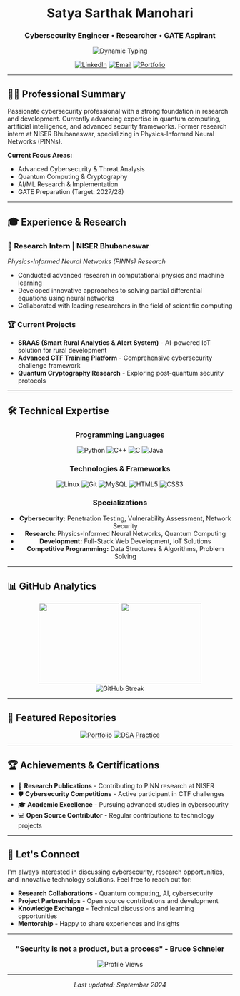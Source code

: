 <div align="center">

# Satya Sarthak Manohari
### Cybersecurity Engineer • Researcher • GATE Aspirant

<img src="https://readme-typing-svg.herokuapp.com?font=SF+Pro+Display&weight=500&size=24&duration=3000&pause=1000&color=2F81F7&center=true&vCenter=true&width=600&lines=Cybersecurity+%26+Research+Specialist;Quantum+Technology+Enthusiast;AI+%26+Machine+Learning+Explorer;Problem+Solver+%7C+Innovation+Driver" alt="Dynamic Typing" />

[![LinkedIn](https://img.shields.io/badge/LinkedIn-0A66C2?style=flat-square&logo=linkedin&logoColor=white)](https://www.linkedin.com/in/satya-sarthak-manohari-b2a609297)
[![Email](https://img.shields.io/badge/Email-EA4335?style=flat-square&logo=gmail&logoColor=white)](mailto:manoharisatyasarthak@gmail.com)
[![Portfolio](https://img.shields.io/badge/Portfolio-000000?style=flat-square&logo=github&logoColor=white)](https://github.com/Satya37x1112/My_Portfolio-main)

</div>

---

## 👨‍💻 Professional Summary

Passionate cybersecurity professional with a strong foundation in research and development. Currently advancing expertise in quantum computing, artificial intelligence, and advanced security frameworks. Former research intern at NISER Bhubaneswar, specializing in Physics-Informed Neural Networks (PINNs).

**Current Focus Areas:**
- Advanced Cybersecurity & Threat Analysis
- Quantum Computing & Cryptography
- AI/ML Research & Implementation
- GATE Preparation (Target: 2027/28)

---

## 🎓 Experience & Research

### 🔬 Research Intern | NISER Bhubaneswar
*Physics-Informed Neural Networks (PINNs) Research*
- Conducted advanced research in computational physics and machine learning
- Developed innovative approaches to solving partial differential equations using neural networks
- Collaborated with leading researchers in the field of scientific computing

### 🏆 Current Projects
- **SRAAS (Smart Rural Analytics & Alert System)** - AI-powered IoT solution for rural development
- **Advanced CTF Training Platform** - Comprehensive cybersecurity challenge framework
- **Quantum Cryptography Research** - Exploring post-quantum security protocols

---

## 🛠️ Technical Expertise

<div align="center">

### Programming Languages
![Python](https://img.shields.io/badge/Python-3776AB?style=for-the-badge&logo=python&logoColor=white)
![C++](https://img.shields.io/badge/C++-00599C?style=for-the-badge&logo=cplusplus&logoColor=white)
![C](https://img.shields.io/badge/C-A8B9CC?style=for-the-badge&logo=c&logoColor=black)
![Java](https://img.shields.io/badge/Java-ED8B00?style=for-the-badge&logo=openjdk&logoColor=white)

### Technologies & Frameworks
![Linux](https://img.shields.io/badge/Linux-FCC624?style=for-the-badge&logo=linux&logoColor=black)
![Git](https://img.shields.io/badge/Git-F05032?style=for-the-badge&logo=git&logoColor=white)
![MySQL](https://img.shields.io/badge/MySQL-4479A1?style=for-the-badge&logo=mysql&logoColor=white)
![HTML5](https://img.shields.io/badge/HTML5-E34F26?style=for-the-badge&logo=html5&logoColor=white)
![CSS3](https://img.shields.io/badge/CSS3-1572B6?style=for-the-badge&logo=css3&logoColor=white)

### Specializations
- **Cybersecurity:** Penetration Testing, Vulnerability Assessment, Network Security
- **Research:** Physics-Informed Neural Networks, Quantum Computing
- **Development:** Full-Stack Web Development, IoT Solutions
- **Competitive Programming:** Data Structures & Algorithms, Problem Solving

</div>

---

## 📊 GitHub Analytics

<div align="center">
  
<img height="180em" src="https://github-readme-stats.vercel.app/api?username=Satya37x1112&show_icons=true&theme=github_dark&include_all_commits=true&count_private=true&border_radius=10"/>
<img height="180em" src="https://github-readme-stats.vercel.app/api/top-langs/?username=Satya37x1112&layout=compact&langs_count=8&theme=github_dark&border_radius=10"/>

</div>

<div align="center">
<img src="https://github-readme-streak-stats.herokuapp.com/?user=Satya37x1112&theme=dark&border_radius=10" alt="GitHub Streak"/>
</div>

---

## 🎯 Featured Repositories

<div align="center">

[![Portfolio](https://github-readme-stats.vercel.app/api/pin/?username=Satya37x1112&repo=My_Portfolio-main&theme=github_dark&border_radius=10)](https://github.com/Satya37x1112/My_Portfolio-main)
[![DSA Practice](https://github-readme-stats.vercel.app/api/pin/?username=Satya37x1112&repo=DSA_Practice_Geeks_for_Geeks&theme=github_dark&border_radius=10)](https://github.com/Satya37x1112/DSA_Practice_Geeks_for_Geeks)

</div>

---

## 🏆 Achievements & Certifications

- 🥇 **Research Publications** - Contributing to PINN research at NISER
- 🛡️ **Cybersecurity Competitions** - Active participant in CTF challenges
- 🎓 **Academic Excellence** - Pursuing advanced studies in cybersecurity
- 💻 **Open Source Contributor** - Regular contributions to technology projects

---

## 🤝 Let's Connect

I'm always interested in discussing cybersecurity, research opportunities, and innovative technology solutions. Feel free to reach out for:

- **Research Collaborations** - Quantum computing, AI, cybersecurity
- **Project Partnerships** - Open source contributions and development
- **Knowledge Exchange** - Technical discussions and learning opportunities
- **Mentorship** - Happy to share experiences and insights

---

<div align="center">

### "Security is not a product, but a process" - Bruce Schneier

<img src="https://komarev.com/ghpvc/?username=Satya37x1112&style=flat-square&color=blue" alt="Profile Views"/>

---

*Last updated: September 2024*

</div>
